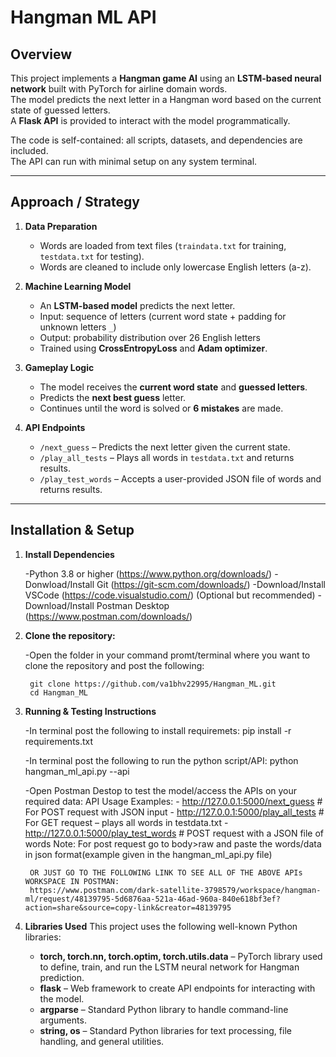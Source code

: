 # Hangman ML API

## Overview

This project implements a **Hangman game AI** using an **LSTM-based neural network** built with PyTorch for airline domain words.  
The model predicts the next letter in a Hangman word based on the current state of guessed letters.  
A **Flask API** is provided to interact with the model programmatically.  

The code is self-contained: all scripts, datasets, and dependencies are included.  
The API can run with minimal setup on any system terminal.

---

## Approach / Strategy

1. **Data Preparation**
   - Words are loaded from text files (`traindata.txt` for training, `testdata.txt` for testing).  
   - Words are cleaned to include only lowercase English letters (a-z).  

2. **Machine Learning Model**
   - An **LSTM-based model** predicts the next letter.
   - Input: sequence of letters (current word state + padding for unknown letters `_`)  
   - Output: probability distribution over 26 English letters  
   - Trained using **CrossEntropyLoss** and **Adam optimizer**.

3. **Gameplay Logic**
   - The model receives the **current word state** and **guessed letters**.  
   - Predicts the **next best guess** letter.  
   - Continues until the word is solved or **6 mistakes** are made.

4. **API Endpoints**
   - `/next_guess` – Predicts the next letter given the current state.
   - `/play_all_tests` – Plays all words in `testdata.txt` and returns results.
   - `/play_test_words` – Accepts a user-provided JSON file of words and returns results.

---

## Installation & Setup

1. **Install Dependencies**

    -Python 3.8 or higher (https://www.python.org/downloads/)
    -Donwload/Install Git (https://git-scm.com/downloads/)
    -Download/Install VSCode (https://code.visualstudio.com/) (Optional but recommended)
    -Download/Install Postman Desktop (https://www.postman.com/downloads/)

2. **Clone the repository:**

    -Open the folder in your command promt/terminal where you want to clone the repository and post the following:

        git clone https://github.com/va1bhv22995/Hangman_ML.git
        cd Hangman_ML
        
3. **Running & Testing Instructions**

    -In terminal post the following to install requiremets:
        pip install -r requirements.txt

    -In terminal post the following to run the python script/API:
        python hangman_ml_api.py --api

    -Open Postman Destop to test the model/access the APIs on your required data:
        API Usage Examples:
            - http://127.0.0.1:5000/next_guess         # For POST request with JSON input
            - http://127.0.0.1:5000/play_all_tests     # For GET request – plays all words in testdata.txt
            - http://127.0.0.1:5000/play_test_words    # POST request with a JSON file of words
        Note: For post request go to body>raw and paste the words/data in json format(example given in the hangman_ml_api.py file)
        
        OR JUST GO TO THE FOLLOWING LINK TO SEE ALL OF THE ABOVE APIs WORKSPACE IN POSTMAN:
        https://www.postman.com/dark-satellite-3798579/workspace/hangman-ml/request/48139795-5d6876aa-521a-46ad-960a-840e618bf3ef?action=share&source=copy-link&creator=48139795

5. **Libraries Used**
    This project uses the following well-known Python libraries:

    - **torch, torch.nn, torch.optim, torch.utils.data** – PyTorch library used to define, train, and run the LSTM neural network for Hangman prediction.
    - **flask** – Web framework to create API endpoints for interacting with the model.
    - **argparse** – Standard Python library to handle command-line arguments.
    - **string, os** – Standard Python libraries for text processing, file handling, and general utilities.

